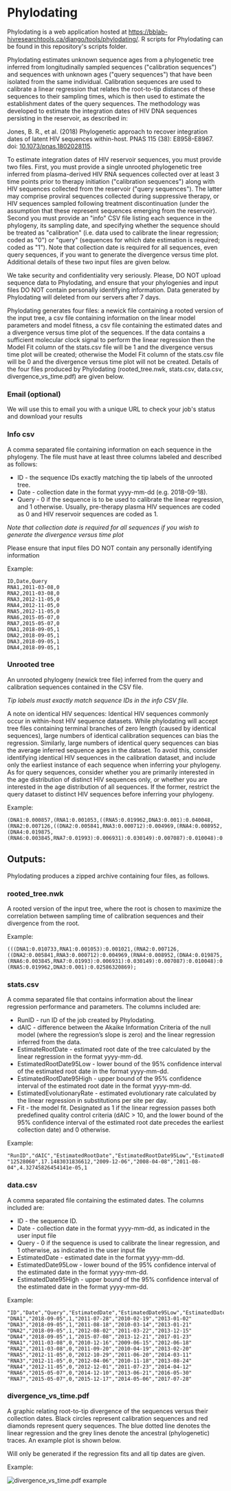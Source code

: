 # Phylodating

Phylodating is a web application hosted at https://bblab-hivresearchtools.ca/django/tools/phylodating/. R scripts for Phylodating can be found in this repository's scripts folder.

Phylodating estimates unknown sequence ages from a phylogenetic tree inferred from longitudinally sampled sequences ("calibration sequences") and sequences with unknown ages ("query sequences") that have been isolated from the same individual. Calibration sequences are used to calibrate a linear regression that relates the root-to-tip distances of these sequences to their sampling times, which is then used to estimate the establishment dates of the query sequences. The methodology was developed to estimate the integration dates of HIV DNA sequences persisting in the reservoir, as described in:

Jones, B. R., et al. (2018) Phylogenetic approach to recover integration dates of latent HIV sequences within-host. PNAS 115 (38): E8958-E8967. doi: [10.1073/pnas.1802028115][1].

To estimate integration dates of HIV reservoir sequences, you must provide two files. First, you must provide a single unrooted phylogenetic tree inferred from plasma-derived HIV RNA sequences collected over at least 3 time points prior to therapy initiation ("calibration sequences") along with HIV sequences collected from the reservoir ("query sequences"). The latter may comprise proviral sequences collected during suppressive therapy, or HIV sequences sampled following treatment discontinuation (under the assumption that these represent sequences emerging from the reservoir). Second you must provide an "info" CSV file listing each sequence in the phylogeny, its sampling date, and specifying whether the sequence should be treated as "calibration" (i.e. data used to calibrate the linear regression; coded as "0") or "query" (sequences for which date estimation is required; coded as "1"). Note that collection date is required for all sequences, even query sequences, if you want to generate the divergence versus time plot. Additional details of these two input files are given below.

We take security and confidentiality very seriously. Please, DO NOT upload sequence data to Phylodating, and ensure that your phylogenies and input files DO NOT contain personally identifying information. Data generated by Phylodating will deleted from our servers after 7 days.

Phylodating generates four files: a newick file containing a rooted version of the input tree, a csv file containing information on the linear model parameters and model fitness, a csv file containing the estimated dates and a divergence versus time plot of the sequences. If the data contains a sufficient molecular clock signal to perform the linear regression then the Model Fit column of the stats.csv file will be 1 and the divergence versus time plot will be created; otherwise the Model Fit column of the stats.csv file will be 0 and the divergence versus time plot will not be created. Details of the four files produced by Phylodating (rooted_tree.nwk, stats.csv, data.csv, divergence_vs_time.pdf) are given below.

### Email (optional)

We will use this to email you with a unique URL to check your job's status and download your results

### Info csv

A comma separated file containing information on each sequence in the phylogeny. The file must have at least three columns labeled and described as follows:

* ID - the sequence IDs exactly matching the tip labels of the unrooted tree.
* Date - collection date in the format yyyy-mm-dd (e.g. 2018-09-18).
* Query - 0 if the sequence is to be used to calibrate the linear regression, and 1 otherwise. Usually, pre-therapy plasma HIV sequences are coded as 0 and HIV reservoir sequences are coded as 1.

*Note that collection date is required for all sequences if you wish to generate the divergence versus time plot*

Please ensure that input files DO NOT contain any personally identifying information

Example:

    ID,Date,Query
    RNA1,2011-03-08,0
    RNA2,2011-03-08,0
    RNA3,2012-11-05,0
    RNA4,2012-11-05,0
    RNA5,2012-11-05,0
    RNA6,2015-05-07,0
    RNA7,2015-05-07,0
    DNA1,2018-09-05,1
    DNA2,2018-09-05,1
    DNA3,2018-09-05,1
    DNA4,2018-09-05,1

### Unrooted tree

An unrooted phylogeny (newick tree file) inferred from the query and calibration sequences contained in the CSV file.

*Tip labels must exactly match sequence IDs in the info CSV file.*
 
A note on identical HIV sequences: Identical HIV sequences commonly occur in within-host HIV sequence datasets. While phylodating will accept tree files containing terminal branches of zero length (caused by identical sequences), large numbers of identical calibration sequences can bias the regression. Similarly, large numbers of identical query sequences can bias the average inferred sequence ages in the dataset. To avoid this, consider identifying identical HIV sequences in the calibration dataset, and include only the earliest instance of each sequence when inferring your phylogeny. As for query sequences, consider whether you are primarily interested in the age distribution of distinct HIV sequences only, or whether you are interested in the age distribution of all sequences. If the former, restrict the query dataset to distinct HIV sequences before inferring your phylogeny.

Example:

    (DNA1:0.000857,(RNA1:0.001053,((RNA5:0.019962,DNA3:0.001):0.040048,(RNA2:0.007126,((DNA2:0.005841,RNA3:0.000712):0.004969,(RNA4:0.008952,(DNA4:0.019875,(RNA6:0.003845,RNA7:0.01993):0.006931):0.030149):0.007087):0.010048):0.00697):0.001021):0.009876);

## Outputs:

Phylodating produces a zipped archive containing four files, as follows.

### rooted_tree.nwk

A rooted version of the input tree, where the root is chosen to maximize the correlation between sampling time of calibration sequences and their divergence from the root.

Example:

    (((DNA1:0.010733,RNA1:0.001053):0.001021,(RNA2:0.007126,((DNA2:0.005841,RNA3:0.000712):0.004969,(RNA4:0.008952,(DNA4:0.019875,(RNA6:0.003845,RNA7:0.01993):0.006931):0.030149):0.007087):0.010048):0.00697):0.01418479131,(RNA5:0.019962,DNA3:0.001):0.02586320869);

### stats.csv

A comma separated file that contains information about the linear regression performance and parameters. The columns included are:

* RunID - run ID of the job created by Phylodating.
* dAIC - difference between the Akaike Information Criteria of the null model (where the regression’s slope is zero) and the linear regression inferred from the data.
* EstimateRootDate - estimated root date of the tree calculated by the linear regression in the format yyyy-mm-dd.
* EstimatedRootDate95Low - lower bound of the 95% confidence interval of the estimated root date in the format yyyy-mm-dd.
* EstimatedRootDate95High - upper bound of the 95% confidence interval of the estimated root date in the format yyyy-mm-dd.
* EstimatedEvolutionaryRate - estimated evolutionary rate calculated by the linear regression in substitutions per site per day.
* Fit - the model fit. Designated as 1 if the linear regression passes both predefined quality control criteria (dAIC > 10, and the lower bound of the 95% confidence interval of the estimated root date precedes the earliest collection date) and 0 otherwise.

Example:

    "RunID","dAIC","EstimatedRootDate","EstimatedRootDate95Low","EstimatedRootDate95High","EstimatedEvolutionaryRate","Fit"
    "12528060",17.1483031836612,"2009-12-06","2008-04-08","2011-08-04",4.32745826454141e-05,1

### data.csv

A comma separated file containing the estimated dates. The columns included are:

* ID - the sequence ID.
* Date - collection date in the format yyyy-mm-dd, as indicated in the user input file
* Query - 0 if the sequence is used to calibrate the linear regression, and 1 otherwise, as indicated in the user input file
* EstimatedDate - estimated date in the format yyyy-mm-dd.
* EstimatedDate95Low - lower bound of the 95% confidence interval of the estimated date in the format yyyy-mm-dd.
* EstimatedDate95High - upper bound of the 95% confidence interval of the estimated date in the format yyyy-mm-dd.

Example:

    "ID","Date","Query","EstimatedDate","EstimatedDate95Low","EstimatedDate95High"
    "DNA1","2018-09-05",1,"2011-07-28","2010-02-19","2013-01-02"
    "DNA3","2018-09-05",1,"2011-08-18","2010-03-14","2013-01-21"
    "DNA2","2018-09-05",1,"2012-08-02","2011-03-22","2013-12-15"
    "DNA4","2018-09-05",1,"2015-07-08","2013-12-21","2017-01-23"
    "RNA1","2011-03-08",0,"2010-12-16","2009-06-15","2012-06-18"
    "RNA2","2011-03-08",0,"2011-09-20","2010-04-19","2013-02-20"
    "RNA5","2012-11-05",0,"2012-10-29","2011-06-20","2014-03-11"
    "RNA3","2012-11-05",0,"2012-04-06","2010-11-18","2013-08-24"
    "RNA4","2012-11-05",0,"2012-12-01","2011-07-23","2014-04-12"
    "RNA6","2015-05-07",0,"2014-12-10","2013-06-21","2016-05-30"
    "RNA7","2015-05-07",0,"2015-12-17","2014-05-06","2017-07-28"

### divergence_vs_time.pdf

A graphic relating root-to-tip divergence of the sequences versus their collection dates. Black circles represent calibration sequences and red diamonds represent query sequences. The blue dotted line denotes the linear regression and the grey lines denote the ancestral (phylogenetic) traces. An example plot is shown below.

Will only be generated if the regression fits and all tip dates are given.

Example:

![divergence_vs_time.pdf example](static/plot_example.png)

[1]: https://doi.org/10.1073/pnas.1802028115
